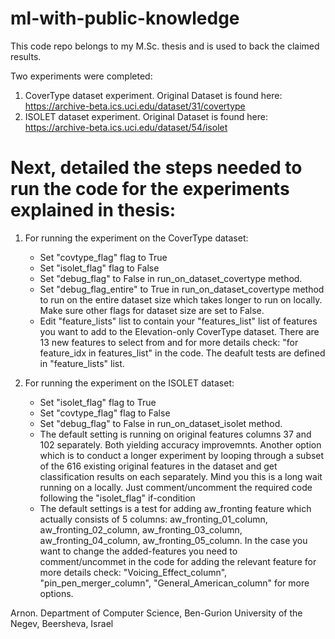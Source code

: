 # ml-with-public-knowledge
This code repo belongs to my M.Sc. thesis and is used to back the claimed results.

Two experiments were completed:
1. CoverType dataset experiment. Original Dataset is found here: https://archive-beta.ics.uci.edu/dataset/31/covertype
3. ISOLET dataset experiment. Original Dataset is found here: https://archive-beta.ics.uci.edu/dataset/54/isolet

# Next, detailed the steps needed to run the code for the experiments explained in thesis:

1. For running the experiment on the CoverType dataset:
    * Set "covtype_flag" flag to True
    * Set "isolet_flag" flag to False
    * Set "debug_flag" to False in run_on_dataset_covertype method.
    * Set "debug_flag_entire" to True in run_on_dataset_covertype method to run on the entire dataset size which takes longer to run on locally. Make sure other flags for dataset size are set to False.
    * Edit "feature_lists" list to contain your "features_list" list of features you want to add to the Elevation-only CoverType dataset. There are 13 new features to select from and for more details check: "for feature_idx in features_list" in the code. The deafult tests are defined in "feature_lists" list.

2. For running the experiment on the ISOLET dataset:
    * Set "isolet_flag" flag to True
    * Set "covtype_flag" flag to False
    * Set "debug_flag" to False in run_on_dataset_isolet method.
    * The default setting is running on original features columns 37 and 102 separately. Both yielding accuracy improvemnts. Another option which is to conduct a longer experiment by looping through a subset of the 616 existing original features in the dataset and get classification results on each separately. Mind you this is a long wait running on a locally. Just comment/uncomment the required code following the "isolet_flag" if-condition
    * The default settings is a test for adding aw_fronting feature which actually consists of 5 columns: aw_fronting_01_column, aw_fronting_02_column, aw_fronting_03_column, aw_fronting_04_column, aw_fronting_05_column. In the case you want to change the added-features you need to comment/uncommet in the code for adding the relevant feature for more details check: "Voicing_Effect_column", "pin_pen_merger_column", "General_American_column" for more options.

Arnon.
Department of Computer Science, Ben-Gurion University of the Negev, Beersheva, Israel
